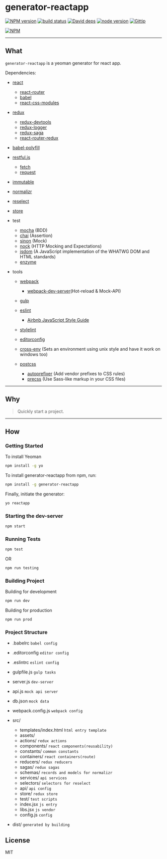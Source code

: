 # generator-reactapp

[![NPM version][npm-image]][npm-url] [![build status][travis-image]][travis-url] [![David deps][david-image]][david-url] [![node version][node-image]][node-url] [![Gittip][gittip-image]][gittip-url]

[![NPM](https://nodei.co/npm/generator-reactapp.png?downloads=true)](https://nodei.co/npm/generator-reactapp/)

--------------------------------------------------------------------------------

## What

`generator-reactapp` is a yeoman generator for react app.

Dependencies:

- [react](https://facebook.github.io/react/)

  - [react-router](https://github.com/reactjs/react-router)
  - [babel](http://babeljs.io/)
  - [react-css-modules](https://github.com/gajus/react-css-modules)

- [redux](http://redux.js.org/)

  - [redux-devtools](https://github.com/gaearon/redux-devtools)
  - [redux-logger](https://github.com/theaqua/redux-logger)
  - [redux-saga](https://github.com/yelouafi/redux-saga)
  - [react-router-redux](https://github.com/reactjs/react-router-redux)

- [babel-polyfill](https://babeljs.io/docs/usage/polyfill)

- [restful.js](https://github.com/marmelab/restful.js)

  - [fetch](https://github.com/github/fetch)
  - [request](https://github.com/request/request)

- [immutable](https://github.com/facebook/immutable-js)

- [normalizr](https://github.com/paularmstrong/normalizr)

- [reselect](https://github.com/reactjs/reselect)

- [store](https://github.com/marcuswestin/store.js)

- test

  - [mocha](https://mochajs.org/) (BDD)
  - [chai](http://chaijs.com/) (Assertion)
  - [sinon](sinonjs.org) (Mock)
  - [nock](https://github.com/node-nock/nock) (HTTP Mocking and Expectations)
  - [jsdom](https://github.com/tmpvar/jsdom) (A JavaScript implementation of the WHATWG DOM and HTML standards)
  - [enzyme](https://github.com/airbnb/enzyme)

- tools

  - [webpack](http://webpack.github.io/)

    - [webpack-dev-server](https://webpack.github.io/docs/webpack-dev-server.html)(Hot-reload & Mock-API)

  - [gulp](http://gulpjs.com/)

  - [eslint](http://eslint.org/)

    - [Airbnb JavaScript Style Guide](https://github.com/airbnb/javascript)

  - [stylelint](http://stylelint.io/)

  - [editorconfig](http://editorconfig.org/)

  - [cross-env](https://github.com/kentcdodds/cross-env) (Sets an environment using unix style and have it work on windows too)

  - [postcss](https://github.com/postcss/postcss)

    - [autoprefixer](https://github.com/postcss/autoprefixer) (Add vendor prefixes to CSS rules)
    - [precss](https://github.com/jonathantneal/precss) (Use Sass-like markup in your CSS files)

--------------------------------------------------------------------------------

## Why

> Quickly start a project.

--------------------------------------------------------------------------------

## How

### Getting Started

To install Yeoman

```bash
npm install -g yo
```

To install generator-reactapp from npm, run:

```bash
npm install -g generator-reactapp
```

Finally, initiate the generator:

```bash
yo reactapp
```

### Starting the dev-server

```bash
npm start
```

### Running Tests

```bash
npm test
```

OR

```bash
npm run testing
```

### Building Project

Building for development

```bash
npm run dev
```

Building for production

```bash
npm run prod
```

### Project Structure

- .babelrc `babel config`
- .editorconfig `editor config`
- .eslintrc `eslint config`
- gulpfile.js `gulp tasks`
- server.js `dev-server`
- api.js `mock api server`
- db.json `mock data`
- webpack.config.js `webpack config`
- src/

  - templates/index.html `html entry template`
  - assets/
  - actions/ `redux actions`
  - components/ `react components(reusability)`
  - constants/ `common constants`
  - containers/ `react containers(route)`
  - reducers/ `redux reducers`
  - sagas/ `redux sagas`
  - schemas/ `records and models for normalizr`
  - services/ `api services`
  - selectors/ `selectors for reselect`
  - api/ `api config`
  - store/ `redux store`
  - test/ `test scripts`
  - index.jsx `js entry`
  - libs.jsx `js vendor`
  - config.js `config`

- dist/ `generated by building`

## License

MIT

[david-image]: https://img.shields.io/david/Jackong/generator-reactapp.svg?style=flat-square
[david-url]: https://david-dm.org/Jackong/generator-reactapp
[gittip-image]: https://img.shields.io/gratipay/Jackong.svg
[gittip-url]: https://gratipay.com/~Jackong
[node-image]: https://img.shields.io/badge/node.js-%3E=_0.11-green.svg?style=flat-square
[node-url]: http://nodejs.org/download/
[npm-image]: https://img.shields.io/npm/v/generator-reactapp.svg?style=flat-square
[npm-url]: https://npmjs.org/package/generator-reactapp
[travis-image]: https://travis-ci.org/Jackong/generator-reactapp.svg?branch=master
[travis-url]: https://travis-ci.org/Jackong/generator-reactapp
